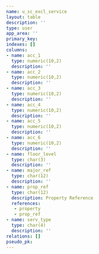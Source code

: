 ```yaml
---
name: u_sc_excl_service
layout: table
description: ''
type: user
app_area: ''
primary_key: 
indexes: []
columns:
- name: acc_1
  type: numeric(10,2)
  description: ''
- name: acc_2
  type: numeric(10,2)
  description: ''
- name: acc_3
  type: numeric(10,2)
  description: ''
- name: acc_4
  type: numeric(10,2)
  description: ''
- name: acc_5
  type: numeric(10,2)
  description: ''
- name: acc_6
  type: numeric(10,2)
  description: ''
- name: floor_level
  type: char(3)
  description: ''
- name: major_ref
  type: char(12)
  description: ''
- name: prop_ref
  type: char(12)
  description: Property Reference
  references:
   - property
   - prop_ref
- name: serv_type
  type: char(4)
  description: ''
relations: []
pseudo_pk: 
---
```


